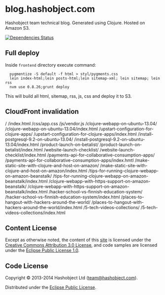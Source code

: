 # blog.hashobject.com

Hashobject team technical blog. Generated using Clojure. Hosted on Amazon S3.

[![Dependencies Status](http://jarkeeper.com/hashobject/blog.hashobject.com/status.png)](http://jarkeeper.com/hashobject/blog.hashobject.com)

## Full deploy

Inside `frontend` directory execute command:

```
  pygmentize -S default -f html > styl/pygments.css
  lein index-html;lein posts-html;lein sitemap-xml; lein sitemap; lein rss
  nvm use 0.8.26;grunt deploy
```

This will build all html, sitemap, rss, js, css and deploy it to S3.


## CloudFront invalidation

/
/index.html
/css/app.css
/js/vendor.js
/clojure-webapp-on-ubuntu-13.04/
/clojure-webapp-on-ubuntu-13.04/index.html
/upstart-configuration-for-clojure-apps/
/upstart-configuration-for-clojure-apps/index.html
/install-postgresql-9.2-on-ubuntu-13.04/
/install-postgresql-9.2-on-ubuntu-13.04/index.html
/product-launch-on-betalist/
/product-launch-on-betalist/index.html
/website-launch-checklist/
/website-launch-checklist/index.html
/payments-api-for-collaborative-consumption-apps/
/payments-api-for-collaborative-consumption-apps/index.hmtl
/make-static-site-with-clojure-and-host-on-amazon/
/make-static-site-with-clojure-and-host-on-amazon/index.html
/tips-for-running-clojure-webapp-on-amazon-beanstalk/
/tips-for-running-clojure-webapp-on-amazon-beanstalk/index.html
/clojure-webapp-with-https-support-on-amazon-beanstalk/
/clojure-webapp-with-https-support-on-amazon-beanstalk/index.html
/hacker-school-vs-finnish-education-system/
/hacker-school-vs-finnish-education-system/index.html
/places-to-hangout-with-hackers-around-the-world/
/places-to-hangout-with-hackers-around-the-world/index.html
/5-tech-videos-collections/
/5-tech-videos-collections/index.html

## Content License

Except as otherwise noted, the content of this [site](http://blog.hashobject.com)
is licensed under the [Creative Commons Attribution 3.0 License](http://creativecommons.org/licenses/by/3.0/),
and code samples are licensed under the [Eclipse Public License 1.0](http://opensource.org/licenses/eclipse-1.0).

## Code License

Copyright © 2013-2014 Hashobject Ltd (team@hashobject.com).

Distributed under the [Eclipse Public License](http://opensource.org/licenses/eclipse-1.0).
